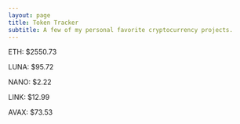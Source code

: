 ```yaml
---
layout: page
title: Token Tracker
subtitle: A few of my personal favorite cryptocurrency projects.
---
```


<!--BEGINCRYPTOINPUT-->
ETH: $2550.73

LUNA: $95.72

NANO: $2.22

LINK: $12.99

AVAX: $73.53

<!--ENDCRYPTOINPUT-->
